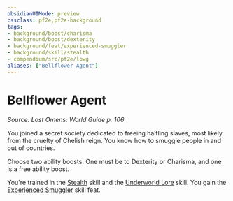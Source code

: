 ```yaml
---
obsidianUIMode: preview
cssclass: pf2e,pf2e-background
tags:
- background/boost/charisma
- background/boost/dexterity
- background/feat/experienced-smuggler
- background/skill/stealth
- compendium/src/pf2e/lowg
aliases: ["Bellflower Agent"]
---
```

# Bellflower Agent
*Source: Lost Omens: World Guide p. 106*  

You joined a secret society dedicated to freeing halfling slaves, most likely from the cruelty of Chelish reign. You know how to smuggle people in and out of countries.

Choose two ability boosts. One must be to Dexterity or Charisma, and one is a free ability boost.

You're trained in the [Stealth](/compendium/skills.md#Stealth) skill and the [Underworld Lore](/compendium/skills.md#Lore) skill. You gain the [Experienced Smuggler](/compendium/feats/experienced-smuggler.md) skill feat.